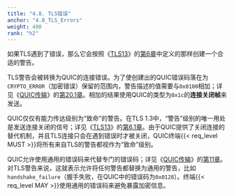 ```yaml
---
title: "4.8. TLS错误"
anchor: "4.8_TLS_Errors"
weight: 480
rank: "h2"
---
```


如果TLS遇到了错误，那么它会按照《[TLS13](https://www.rfc-editor.org/info/rfc8446)》的[第6章](https://www.rfc-editor.org/rfc/rfc8446.html#section-6)中定义的那样创建一个合适的警告。

TLS警告会被转换为QUIC的连接错误。为了使创建出的QUIC错误码落在为`CRYPTO_ERROR`（加密错误）保留的范围内，警告描述的值需要与`0x0100`相加；详见《[QUIC传输](../RFC9000_Chinese_Simplified)》的[第20.1章](../RFC9000_Chinese_Simplified/#20.1_Transport_Error_Codes)。相加的结果使用QUIC的类型为`0x1c`的**连接关闭帧**来发送。

QUIC仅仅有能力传达级别为“致命”的警告。在TLS 1.3中，“警告”级别的唯一用处是发送连接关闭的信号；详见《[TLS13](https://www.rfc-editor.org/info/rfc8446)》的[第6.1章](https://www.rfc-editor.org/rfc/rfc8446.html#section-6.1)。由于QUIC提供了关闭连接的替代机制，并且TLS连接只会在遇到错误时才被关闭，QUIC终端{{< req_level MUST >}}将所有来自TLS的警告都视作为“致命”级别。

QUIC允许使用通用的错误码来代替专门的错误码；详见《[QUIC传输](../RFC9000_Chinese_Simplified)》的[第11章](../RFC9000_Chinese_Simplified/#11_Error_Handling)。对TLS警告来说，这就表示允许将任何警告都替换为通用的警告，比如`handshake_failure`（握手失败，在QUIC中的错误码为`0x0128`）。终端{{< req_level MAY >}}使用通用的错误码来避免暴露加密信息。
